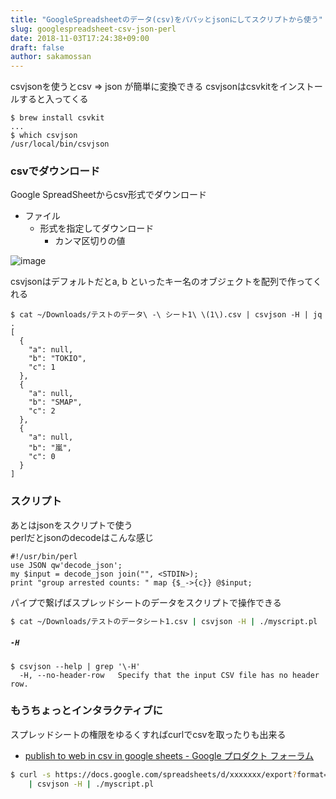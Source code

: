 ```yaml
---
title: "GoogleSpreadsheetのデータ(csv)をパパッとjsonにしてスクリプトから使う"
slug: googlespreadsheet-csv-json-perl
date: 2018-11-03T17:24:38+09:00
draft: false
author: sakamossan
---
```



csvjsonを使うとcsv => json が簡単に変換できる
csvjsonはcsvkitをインストールすると入ってくる

```console
$ brew install csvkit
...
$ which csvjson
/usr/local/bin/csvjson
```

### csvでダウンロード

Google SpreadSheetからcsv形式でダウンロード

- ファイル
    - 形式を指定してダウンロード
        - カンマ区切りの値

![image](https://user-images.githubusercontent.com/5309672/47705130-f7fc0b80-dc68-11e8-90c9-1a92ea1b3a1f.png)

csvjsonはデフォルトだとa, b といったキー名のオブジェクトを配列で作ってくれる

```console
$ cat ~/Downloads/テストのデータ\ -\ シート1\ \(1\).csv | csvjson -H | jq .
[
  {
    "a": null,
    "b": "TOKIO",
    "c": 1
  },
  {
    "a": null,
    "b": "SMAP",
    "c": 2
  },
  {
    "a": null,
    "b": "嵐",
    "c": 0
  }
]
```


### スクリプト

あとはjsonをスクリプトで使う  
perlだとjsonのdecodeはこんな感じ

```
#!/usr/bin/perl
use JSON qw'decode_json';
my $input = decode_json join("", <STDIN>);
print "group arrested counts: " map {$_->{c}} @$input;
```

パイプで繋げばスプレッドシートのデータをスクリプトで操作できる

```bash
$ cat ~/Downloads/テストのデータシート1.csv | csvjson -H | ./myscript.pl
```

##### `-H`

```console
$ csvjson --help | grep '\-H'
  -H, --no-header-row   Specify that the input CSV file has no header row.
```


### もうちょっとインタラクティブに

スプレッドシートの権限をゆるくすればcurlでcsvを取ったりも出来る

- [publish to web in csv in google sheets - Google プロダクト フォーラム](https://productforums.google.com/forum/#!topic/docs/An-nZtjaupU)

```bash
$ curl -s https://docs.google.com/spreadsheets/d/xxxxxxx/export?format=csv \
    | csvjson -H | ./myscript.pl
```
